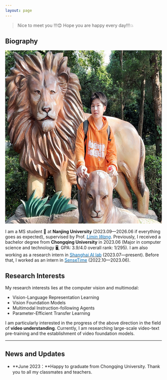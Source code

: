 ```yaml
---
layout: page
---
```


> Nice to meet you !!!😊 Hope you are happy every day!!!💥

## Biography

<img src="images/big_xinhao.jpg" class="floatpic" width="654" height="557">

I am a MS student 🙂 at **Nanjing University** (2023.09—2026.06 if everything goes as expected), supervised by Prof. [*<font color="#006ab1">Limin Wang</font>*](https://scholar.google.com.hk/citations?user=HEuN8PcAAAAJ&hl=zh-CN&oi=ao). Previously, I received a bachelor degree from **Chongqing University** in 2023.06 (Major in computer science and technology 🖥️, GPA: 3.9/4.0 overall rank: 1/295). I am also working as a research intern in [<font color="#006ab1">Shanghai AI lab</font>](https://www.shlab.org.cn/) (2023.07—present). Before that, I worked as an intern in [<font color="#006ab1">SenseTime</font>](https://www.sensetime.com) (2022.10—2023.06).

<!-- ## Academic Background

**<font color='red'>[Highlight]</font> I am looking for PhD to start in 2025 Fall. Contact me if you have any leads!** [talk with me](https://calendly.com/lancecai/meet-with-lance)

- **Sep 2020 - June 2024:** Fuzhou University (BEng)
- **Sep 2020 - May 2024:** Maynooth University (BSc)
- **June 2022 - Nov 2022:** Cambridge University (Intern)

<br>

--- -->

## Research Interests

My research interests lies at the computer vision and multimodal:

- Vision-Language Representation Learning
- Vision Foundation Models
- Multimodal Instruction-following Agents
- Parameter-Efficient Transfer Learning


I am particularly interested in the progress of the above direction in the field of **video understanding**. Currently, I am researching large-scale video-text pre-training and the establishment of video foundation models.
 <!-- Additionally, I am researching how to utilize pre-trained language models for creating multimodal instruction-following agents that can understand videos excellently. -->


---

## News and Updates

- **June 2023：**Happy to graduate from Chongqing University. Thank you to all my classmates and teachers.

<br>
